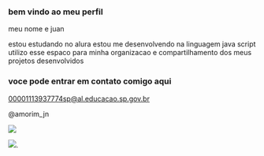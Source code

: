 ### bem vindo ao meu perfil 

meu nome e juan

estou estudando no alura
estou me desenvolvendo na linguagem java script
utilizo esse espaco para minha organizacao e compartilhamento dos meus projetos desenvolvidos

### voce pode entrar em contato comigo aqui

00001113937774sp@al.educacao.sp.gov.br

@amorim_jn

![](https://media.tenor.com/69vUjcI6DcYAAAAM/tiger-dance-tiger.gif)


![](https://media1.tenor.com/m/I3wsEZ0P7lYAAAAC/little-black-girl-eyes-wide-eyes-wide.gif).
